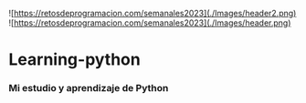 ![https://retosdeprogramacion.com/semanales2023](./Images/header2.png)
![https://retosdeprogramacion.com/semanales2023](./Images/header.png)
# Learning-python
### Mi estudio y aprendizaje de Python
